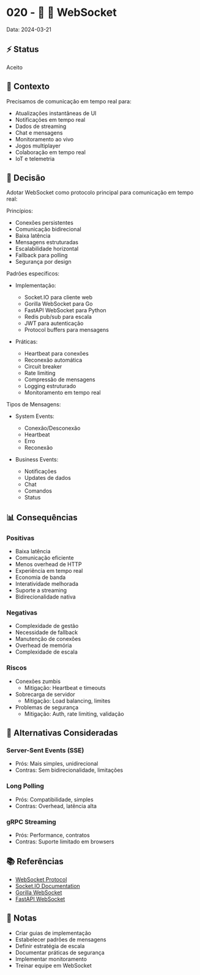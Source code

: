 # 020 - 📝 🔌 WebSocket

Data: 2024-03-21

## ⚡ Status

Aceito

## 🎯 Contexto

Precisamos de comunicação em tempo real para:
- Atualizações instantâneas de UI
- Notificações em tempo real
- Dados de streaming
- Chat e mensagens
- Monitoramento ao vivo
- Jogos multiplayer
- Colaboração em tempo real
- IoT e telemetria

## 🔨 Decisão

Adotar WebSocket como protocolo principal para comunicação em tempo real:

Princípios:
- Conexões persistentes
- Comunicação bidirecional
- Baixa latência
- Mensagens estruturadas
- Escalabilidade horizontal
- Fallback para polling
- Segurança por design

Padrões específicos:
- Implementação:
  - Socket.IO para cliente web
  - Gorilla WebSocket para Go
  - FastAPI WebSocket para Python
  - Redis pub/sub para escala
  - JWT para autenticação
  - Protocol buffers para mensagens

- Práticas:
  - Heartbeat para conexões
  - Reconexão automática
  - Circuit breaker
  - Rate limiting
  - Compressão de mensagens
  - Logging estruturado
  - Monitoramento em tempo real

Tipos de Mensagens:
- System Events:
  - Conexão/Desconexão
  - Heartbeat
  - Erro
  - Reconexão

- Business Events:
  - Notificações
  - Updates de dados
  - Chat
  - Comandos
  - Status

## 📊 Consequências

### Positivas

- Baixa latência
- Comunicação eficiente
- Menos overhead de HTTP
- Experiência em tempo real
- Economia de banda
- Interatividade melhorada
- Suporte a streaming
- Bidirecionalidade nativa

### Negativas

- Complexidade de gestão
- Necessidade de fallback
- Manutenção de conexões
- Overhead de memória
- Complexidade de escala

### Riscos

- Conexões zumbis
  - Mitigação: Heartbeat e timeouts
- Sobrecarga de servidor
  - Mitigação: Load balancing, limites
- Problemas de segurança
  - Mitigação: Auth, rate limiting, validação

## 🔄 Alternativas Consideradas

### Server-Sent Events (SSE)
- Prós: Mais simples, unidirecional
- Contras: Sem bidirecionalidade, limitações

### Long Polling
- Prós: Compatibilidade, simples
- Contras: Overhead, latência alta

### gRPC Streaming
- Prós: Performance, contratos
- Contras: Suporte limitado em browsers

## 📚 Referências

- [WebSocket Protocol](https://tools.ietf.org/html/rfc6455)
- [Socket.IO Documentation](https://socket.io/docs/v4)
- [Gorilla WebSocket](https://github.com/gorilla/websocket)
- [FastAPI WebSocket](https://fastapi.tiangolo.com/advanced/websockets/)

## 📝 Notas

- Criar guias de implementação
- Estabelecer padrões de mensagens
- Definir estratégia de escala
- Documentar práticas de segurança
- Implementar monitoramento
- Treinar equipe em WebSocket 